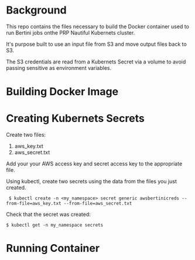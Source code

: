 # Background

This repo contains the files necessary to build the Docker container used to run Bertini jobs onthe PRP Nautiful Kubernets cluster.

It's purpose built to use an input file from S3 and move output files back to S3.

The S3 credentials are read from a Kubernets Secret via a volume to avoid passing sensitive as environment variables.

# Building Docker Image

# Creating Kubernets Secrets

Create two files:
1. aws_key.txt
2. aws_secret.txt

Add your your AWS access key and secret access key to the appropriate file.

Using kubectl, create two secrets using the data from the files you just created.

```
 $ kubectl create -n <my_namespace> secret generic awsbertinicreds --from-file=aws_key.txt --from-file=aws_secret.txt
 ```

 Check that the secret was created:

 ```
 $ kubectl get -n my_namespace secrets
 ```


# Running Container

